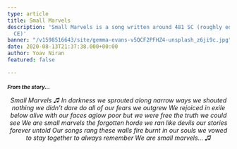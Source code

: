 ```yaml
---
type: article
title: Small Marvels
description: 'Small Marvels is a song written around 481 SC (roughly equals: 2826
  CE)'
banner: "/v1598516643/site/gemma-evans-v5QCF2PFHZ4-unsplash_z6ji9c.jpg"
date: 2020-08-13T21:37:38.000+00:00
author: Yoav Niran
featured: false

---
```

<p>
<h3 style="font-style: italic; font-size: 12px;">From the story...</h3>
</p>

<div style="text-align: center; font-style: italic;">

 Small Marvels
♫ In darkness we sprouted
along narrow ways we shouted
nothing we didn’t dare do
all of our fears we outgrew
We rejoiced in exile below 
alive with our faces aglow
poor but we were free
the truth we could see
We are small marvels
the forgotten horde
we ran like devils
our stories forever untold
Our songs rang these walls
fire burnt in our souls
we vowed to stay together
to always remember
We are small marvels… ♫

</div>